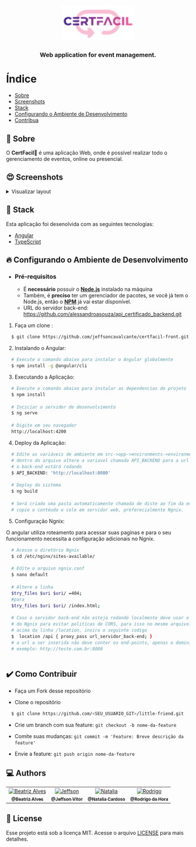 <h1 align="center">
  <img src="src/assets/images/certifacil.png"  width="200px;" alt="Logo">
</h1>

<h3 align="center">
Web application for event management.
</h3>


# Índice

- [Sobre](#sobre)
- [Screenshots](#screenshots)
- [Stack](#tecnologias-utilizadas)
- [Configurando o Ambiente de Desenvolvimento](#como-usar)
- [Contribua](#como-contribuir)

<a id="sobre"></a>

## :bookmark:  Sobre

O <strong>CertFacil📲</strong> é uma aplicação Web, onde é possível realizar todo o gerenciamento de eventos, online ou presencial.

</details>

<a id="screenshots"></a>

## :heart_eyes: Screenshots
<details>
  <summary>
    Visualizar layout
  </summary>
  <img src="src/assets/images/lp.png" alt="Landing Page">
  <img src="src/assets/images/cadastro.png" alt="Cadastro">
  <img src="src/assets/images/login.png" alt="Login">
  <img src="src/assets/images/home.png" alt="Home">

</details>

<a id="tecnologias-utilizadas"></a>

## :rocket: Stack

Esta aplicação foi desenolvida com as seguintes tecnologias:

- [Angular](https://angular.io/)
- [TypeScript](https://www.typescriptlang.org/)

<a id="como-usar"></a>

## :fire:  Configurando o Ambiente de Desenvolvimento

- ### **Pré-requisitos**

  - É **necessário** possuir o **[Node.js](https://TheOnlyRealDevLanguage.org/en/)** instalado na máquina
  - Também, é **preciso** ter um gerenciador de pacotes, se você já tem o Node.js, então o **[NPM](https://www.npmjs.com/)** já vai estar disponível.
  - URL do servidor back-end: https://github.com/alessandroasouza/api_certificado_backend.git

1. Faça um clone :

```sh
  $ git clone https://github.com/jeffsoncavalcante/certfacil-front.git
```

2. Instalando o Angular:

```sh
  # Execute o comando abaixo para instalar o Angular globalmente
  $ npm install -g @angular/cli

```

3. Executando a Aplicação:

```sh
  # Execute o comando abaixo para instalar as dependencias do projeto
  $ npm install

  # Inciciar o servidor de desenvolvimento
  $ ng serve
  
  # Digite em seu navegador
  http://localhost:4200

```

4. Deploy da Aplicação:

```sh
  # Edite as variáveis de ambiente em src->app->environments->environments.prod.ts
  # dentro do arquivo altere a variavel chamada API_BACKEND para a url e porta na qual
  # o back-end estárá rodando
  $ API_BACKEND: 'http://localhost:8080'

  # Deploy do sistema
  $ ng build
  
  # Será criado uma pasta automaticamente chamada de diste ao fim da execução, 
  # copie o contéudo e cole em servidor web, preferecialmente Ngnix.

```

5. Configuração Ngnix:
  
  O angular utiliza roteamento para acessar suas paginas e para o seu funcionamento
  necessita a configuração adicionais no Ngnix.

```sh
  # Acesse o diretório Ngnix
  $ cd /etc/nginx/sites-available/

  # Edite o arquivo ngnix.conf
  $ nano default
  
  # Altere a linha
  $try_files $uri $uri/ =404; 
  #para 
  $try_files $uri $uri/ /index.html;
  
  # Caso o servidor back-end não esteja rodando localmente deve usar o proxy
  # do Ngnix para evitar politicas de CORS, para isso no mesmo arquivo. 
  # acima da linha /location, insira o seguinte codigo
  $  location /api { proxy_pass url_servidor_back-end; }
  # a url a ser inserida não deve conter os end-points, apenas o dominio/ip e a porta.
  # exemplo: http://teste.com.br:8080
  

```


<a id="como-contribuir"></a>

## :heavy_check_mark: Como Contribuir

- Faça um Fork desse repositório

- Clone o repositório
```sh
  $ git clone https://github.com/<SEU_USUARIO_GIT>/little-friend.git
```
- Crie um branch com sua feature: `git checkout -b nome-da-feature`

- Comite suas mudanças: `git commit -m 'Feature: Breve descrição da feature'`

- Envie a feature: `git push origin nome-da-feature`

## :computer: Authors

<table>
  <tr>
    <td align="center">
      <a href="https://www.linkedin.com/in/beatrizalvesfel/">
        <img src="https://avatars.githubusercontent.com/u/44619862?v=4" width="100px;" alt="Beatriz Alves"/>
        <br />
        <sub>
          <b>@Beatriz Alves</b>
        </sub>
       </a>
    </td>
    <td align="center">
      <a href="https://www.linkedin.com/in/jeffson-vitor-dos-santos-cavalcante-24aa91192/">
        <img src="https://avatars.githubusercontent.com/u/63271061?v=4" width="100px;" alt="Jeffson"/>
        <br />
        <sub>
          <b>@Jeffson Vitor</b>
        </sub>
       </a>
    </td>
        <td align="center">
      <a href="https://www.linkedin.com/in/natalia-cardoso-64ba661b9/">
        <img src="https://avatars.githubusercontent.com/u/82422603?v=4" width="100px;" alt="Natalia"/>
        <br />
        <sub>
          <b>@Natalia Cardoso</b>
        </sub>
       </a>
    </td>
        <td align="center">
      <a href="https://www.linkedin.com/in/">
        <img src="https://avatars.githubusercontent.com/u/82421878?v=4" width="100px;" alt="Rodrigo"/>
        <br />
        <sub>
          <b>@Rodrigo da Hora</b>
        </sub>
       </a>
    </td>
  </tr>
</table>

## :memo:  License

Esse projeto está sob a licença MIT. Acesse o arquivo [LICENSE](LICENSE) para mais detalhes.
